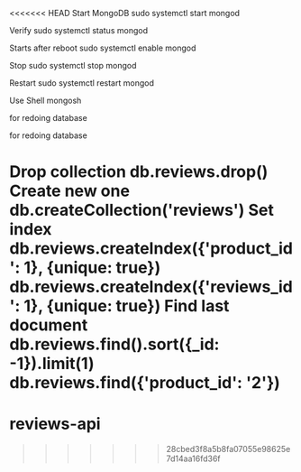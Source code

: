 <<<<<<< HEAD
Start MongoDB
sudo systemctl start mongod

Verify
sudo systemctl status mongod

Starts after reboot
sudo systemctl enable mongod

Stop
sudo systemctl stop mongod

Restart
sudo systemctl restart mongod

Use Shell
mongosh

for redoing database

for redoing database

Drop collection
db.reviews.drop()
Create new one
db.createCollection('reviews')
Set index
db.reviews.createIndex({'product_id': 1}, {unique: true})
db.reviews.createIndex({'reviews_id': 1}, {unique: true})
Find last document
db.reviews.find().sort({_id: -1}).limit(1)
db.reviews.find({'product_id': '2'})
=======
# reviews-api
>>>>>>> 28cbed3f8a5b8fa07055e98625e7d14aa16fd36f
